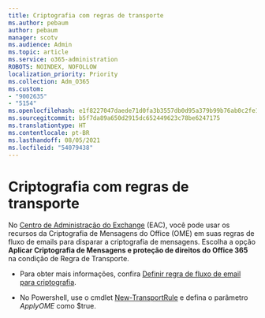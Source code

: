```yaml
---
title: Criptografia com regras de transporte
ms.author: pebaum
author: pebaum
manager: scotv
ms.audience: Admin
ms.topic: article
ms.service: o365-administration
ROBOTS: NOINDEX, NOFOLLOW
localization_priority: Priority
ms.collection: Adm_O365
ms.custom:
- "9002635"
- "5154"
ms.openlocfilehash: e1f8227047daede71d0fa3b3557db0d95a379b99b76ab0c2fe1d6ed8cc213d4a
ms.sourcegitcommit: b5f7da89a650d2915dc652449623c78be6247175
ms.translationtype: HT
ms.contentlocale: pt-BR
ms.lasthandoff: 08/05/2021
ms.locfileid: "54079438"
---
```

# <a name="encryption-with-transport-rules"></a>Criptografia com regras de transporte

No [Centro de Administração do Exchange](https://go.microsoft.com/fwlink/p/?linkid=834822) (EAC), você pode usar os recursos da Criptografia de Mensagens do Office (OME) em suas regras de fluxo de emails para disparar a criptografia de mensagens. Escolha a opção **Aplicar Criptografia de Mensagens e proteção de direitos do Office 365** na condição de Regra de Transporte.

- Para obter mais informações, confira [Definir regra de fluxo de email para criptografia](https://docs.microsoft.com/microsoft-365/compliance/define-mail-flow-rules-to-encrypt-email).

- No Powershell, use o cmdlet [New-TransportRule](https://docs.microsoft.com/microsoft-365/compliance/define-mail-flow-rules-to-encrypt-email?view=o365-worldwide#use-exchange-online-powershell-to-create-a-mail-flow-rule-for-encrypting-email-messages-without-the-new-ome-capabilities) e defina o parâmetro *ApplyOME* como $true.
